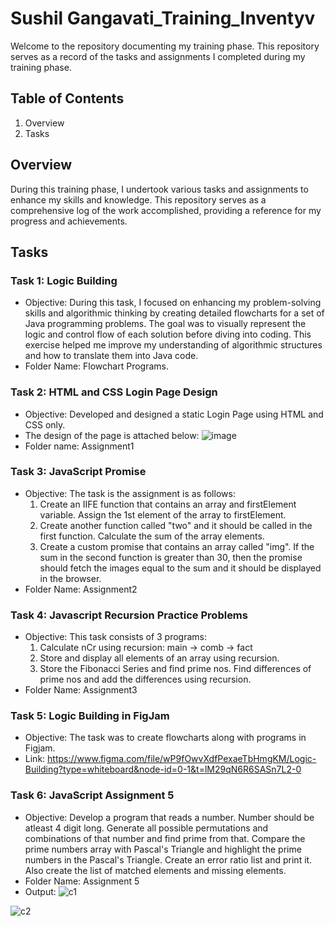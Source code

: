# Sushil Gangavati_Training_Inventyv
Welcome to the repository documenting my training phase. This repository serves as a record of the tasks and assignments I completed during my training phase.

## Table of Contents
1. Overview
2. Tasks

## Overview
During this training phase, I undertook various tasks and assignments to enhance my skills and knowledge. This repository serves as a comprehensive log of the work accomplished, providing a reference for my progress and achievements.

## Tasks

### Task 1: Logic Building 
- Objective: During this task, I focused on enhancing my problem-solving skills and algorithmic thinking by creating detailed flowcharts for a set of Java programming problems. The goal was to visually represent the logic and control flow of each solution before diving into coding. This exercise helped me improve my understanding of algorithmic structures and how to translate them into Java code.
- Folder Name: Flowchart Programs.

### Task 2:  HTML and CSS Login Page Design 
- Objective: Developed and designed a static Login Page using HTML and CSS only.
- The design of the page is attached below:
    ![image](https://github.com/SushilInventyv/Training_Inventyv/assets/153286178/df484dd5-4b4e-423e-ac0b-6f35005d7f98)
- Folder name: Assignment1

### Task 3: JavaScript Promise
- Objective: The task is the assignment is as follows:
    1. Create an IIFE function that contains an array and firstElement variable. Assign the 1st element of the array to firstElement.
    2. Create another function called "two" and it should be called in the first function. Calculate the sum of the array elements.
    3. Create a custom promise that contains an array called "img". If the sum in the second function is greater than 30, then the promise should fetch the images equal to the sum and it should be displayed in the browser.
- Folder Name: Assignment2

### Task 4: Javascript Recursion Practice Problems
- Objective: This task consists of 3 programs:
    1. Calculate nCr using recursion: main -> comb -> fact
    2. Store and display all elements of an array using recursion.
    3. Store the Fibonacci Series and find prime nos. Find differences of prime nos and add the differences using recursion.
- Folder Name: Assignment3

### Task 5: Logic Building in FigJam
- Objective: The task was to create flowcharts along with programs in Figjam.
- Link: https://www.figma.com/file/wP9fOwvXdfPexaeTbHmgKM/Logic-Building?type=whiteboard&node-id=0-1&t=lM29qN6R6SASn7L2-0

### Task 6: JavaScript Assignment 5
- Objective: Develop a program that reads a number. Number should be atleast 4 digit long. Generate all possible permutations and combinations of that number and find prime from that. Compare the prime numbers array with Pascal's Triangle and highlight the prime numbers in the Pascal's Triangle. Create an error ratio list and print it. Also create the list of matched elements and missing elements.
- Folder Name: Assignment 5
- Output:
![c1](https://github.com/SushilInventyv/Training_Inventyv/assets/153286178/84a9448f-d536-4201-9ea4-614f64c30c34)

![c2](https://github.com/SushilInventyv/Training_Inventyv/assets/153286178/e1504e3a-ec1a-4e77-8399-f0c69b49efbb)





